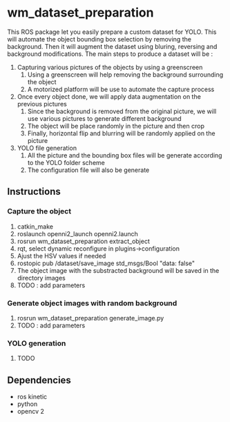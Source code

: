 # wm_dataset_preparation
This ROS package let you easily prepare a custom dataset for YOLO. 
This will automate the object bounding box selection by removing the background.
Then it will augment the dataset using bluring, reversing and background modifications. 
The main steps to produce a dataset will be :
1. Capturing various pictures of the objects by using a greenscreen
     1. Using a greenscreen will help removing the background surrounding the object
     2. A motorized platform will be use to automate the capture process
 2. Once every object done, we will apply data augmentation on the previous pictures
     1. Since the background is removed from the original picture, we will use various pictures to generate different background
     2. The object will be place randomly in the picture and then crop
     3. Finally, horizontal flip and blurring will be randomly applied on the picture
 3. YOLO file generation
     1. All the picture and the bounding box files will be generate according to the YOLO folder scheme
     2. The configuration file will also be generate

## Instructions
### Capture the object
1. catkin_make
2. roslaunch openni2_launch openni2.launch
3. rosrun wm_dataset_preparation extract_object
4. rqt, select dynamic reconfigure in plugins->configuration
5. Ajust the HSV values if needed
6. rostopic pub /dataset/save_image std_msgs/Bool "data: false"
7. The object image with the substracted background will be saved in the directory images
8. TODO : add parameters 
### Generate object images with random background
1. rosrun wm_dataset_preparation generate_image.py
2. TODO : add parameters 
### YOLO generation
1. TODO

## Dependencies
* ros kinetic
* python
* opencv 2
